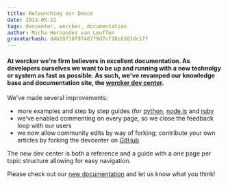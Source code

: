 ```yaml
---
title: Relaunching our Devce
date: 2013-05-22
tags: devcenter, wercker, documentation
author: Micha Hernandez van Leuffen
gravatarhash: d4b19718f9748779d7cf18c6303dc17f
---
```


<h4 class="subheader">
At wercker we're firm believers in excellent documentation. As developers ourselves we want to be up and running with a new technolgy or system as fast as possible. As such, we've revamped our knowledge base and documentation site, the <a href="http://devcenter.wercker.com">wercker dev center</a>.
</h4>

We've made several improvements:

* more examples and step by step guides (for [python](http://devcenter.wercker.com/articles/languages/python/flask.html), [node.js](http://devcenter.wercker.com/articles/languages/nodejs/getting-started-express-and-mocha.html) and [ruby](http://devcenter.wercker.com/articles/languages/ruby.html)
* we've enabled commenting on every page, so we close the feedback loop with our users
* we now allow community edits by way of forking; contribute your own articles by forking the devcenter on [GitHub](https://github.com/wercker/wercker-devcenter/)

The new dev center is both a reference and a guide with a one page per topic structure allowing for easy navigation.

Please check out our [new documentation](http://devcenter.wercker.om) and let us know what you think!